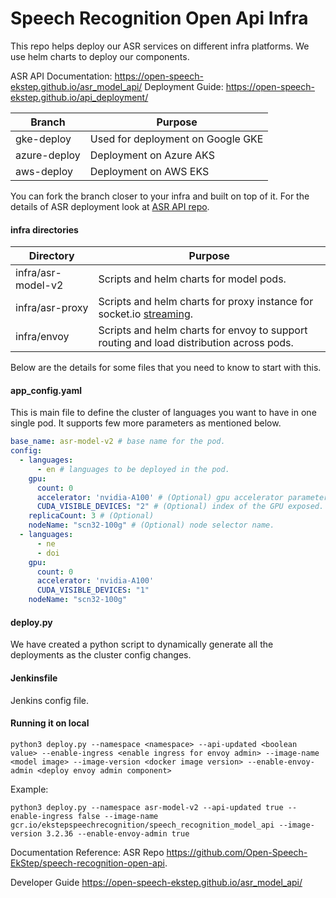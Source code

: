 # Speech Recognition Open Api Infra

This repo helps deploy our ASR services on different infra platforms. We use helm charts to deploy our components.

ASR API Documentation: https://open-speech-ekstep.github.io/asr_model_api/
Deployment Guide: https://open-speech-ekstep.github.io/api_deployment/


| Branch       | Purpose                           |
|--------------|-----------------------------------|
| gke-deploy   | Used for deployment on Google GKE |
| azure-deploy | Deployment on Azure AKS           |
| aws-deploy   | Deployment on AWS EKS             |

You can fork the branch closer to your infra and built on top of it. For the details of ASR deployment look at [ASR API repo](https://github.com/Open-Speech-EkStep/speech-recognition-open-api).

#### infra directories

| Directory          | Purpose                                                                                 |
|--------------------|-----------------------------------------------------------------------------------------|
| infra/asr-model-v2 | Scripts and helm charts for model pods.                                                 |
| infra/asr-proxy    | Scripts and helm charts for proxy instance for socket.io [streaming](https://open-speech-ekstep.github.io/asr_streaming_service/). |
| infra/envoy        | Scripts and helm charts for envoy to support routing and load distribution across pods. |


Below are the details for some files that you need to know to start with this.

#### app_config.yaml  

This is main file to define the cluster of languages you want to have in one single pod. It supports few more parameters as mentioned below.

```yaml
base_name: asr-model-v2 # base name for the pod.
config:
  - languages:
      - en # languages to be deployed in the pod.
    gpu:
      count: 0
      accelerator: 'nvidia-A100' # (Optional) gpu accelerator parameter.
      CUDA_VISIBLE_DEVICES: "2" # (Optional) index of the GPU exposed.
    replicaCount: 3 # (Optional)
    nodeName: "scn32-100g" # (Optional) node selector name.
  - languages:
      - ne
      - doi
    gpu:
      count: 0
      accelerator: 'nvidia-A100'
      CUDA_VISIBLE_DEVICES: "1"
    nodeName: "scn32-100g"
```



#### deploy.py

We have created a python script to dynamically generate all the deployments as the cluster config changes. 


#### Jenkinsfile

Jenkins config file.

#### Running it on local

```shell
python3 deploy.py --namespace <namespace> --api-updated <boolean value> --enable-ingress <enable ingress for envoy admin> --image-name <model image> --image-version <docker image version> --enable-envoy-admin <deploy envoy admin component>
```

Example:

```shell
python3 deploy.py --namespace asr-model-v2 --api-updated true --enable-ingress false --image-name gcr.io/ekstepspeechrecognition/speech_recognition_model_api --image-version 3.2.36 --enable-envoy-admin true
```

Documentation Reference:
ASR Repo https://github.com/Open-Speech-EkStep/speech-recognition-open-api.

Developer Guide https://open-speech-ekstep.github.io/asr_model_api/